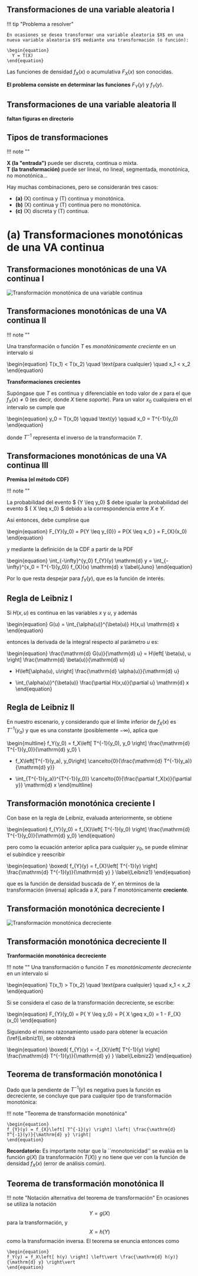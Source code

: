 ## Transformaciones de una variable aleatoria I

!!! tip "Problema a resolver"

    En ocasiones se desea transformar una variable aleatoria $X$ en una nueva variable aleatoria $Y$ mediante una transformación (o función):

    \begin{equation}
      Y = T(X)
    \end{equation}

  Las funciones de densidad $f_{X}(x)$ o acumulativa $F_{X}(x)$ son conocidas.  

  **El problema consiste en determinar las funciones** $F_{Y}(y)$ y $f_{Y}(y)$.

## Transformaciones de una variable aleatoria II

 **faltan figuras en directorio**

## Tipos de transformaciones

!!! note ""

   **X (la "entrada")** puede ser discreta, continua o mixta.  
   **T (la transformación)** puede ser lineal, no lineal, segmentada, monotónica, no monotónica...

Hay muchas combinaciones, pero se considerarán tres casos:

- **(a)** \(X\) continua y \(T\) continua y monotónica.
- **(b)** \(X\) continua y \(T\) continua pero no monotónica.
- **(c)** \(X\) discreta y \(T\) continua.

# (a) Transformaciones monotónicas de una VA continua

## Transformaciones monotónicas de una VA continua I

![Transformación monotónica de una variable continua](images/8_transf_monotonica.svg)

## Transformaciones monotónicas de una VA continua II

!!! note ""

   Una transformación o función $T$ es *monotónicamente creciente* en un intervalo si 

   \begin{equation}
   T(x_1) < T(x_2) \quad \text{para cualquier} \quad x_1 < x_2
   \end{equation}


**Transformaciones crecientes**

Supóngase que $T$ es continua y diferenciable en todo valor de $x$ para el que $f_{X}(x) \neq 0$ (es decir, donde $X$ tiene *soporte*). Para un valor $x_0$ cualquiera en el intervalo se cumple que

\begin{equation}
y_0 = T(x_0) \qquad \text{y} \qquad x_0 = T^{-1}(y_0)
\end{equation}

donde $T^{-1}$ representa el inverso de la transformación $T$.

## Transformaciones monotónicas de una VA continua III

**Premisa (el método CDF)**

!!! note ""

  La probabilidad del evento $ \{Y \leq y_0\} $ debe igualar la probabilidad del evento $ \{ X \leq x_0\} $ debido a la correspondencia entre $X$ e $Y$.

Así entonces, debe cumplirse que

\begin{equation}
F_{Y}(y_0) = P\{Y \leq y_{0}\} = P\{X \leq x_0 \} = F_{X}(x_0)
\end{equation}

y mediante la definición de la CDF a partir de la PDF

\begin{equation}
  \int_{-\infty}^{y_0} f_{Y}(y) \mathrm{d} y = \int_{-\infty}^{x_0 = T^{-1}(y_0)} f_{X}(x) \mathrm{d} x
\label{Juno}
\end{equation}

Por lo que resta despejar para $f_Y(y)$, que es la función de interés.

## Regla de Leibniz I

Si $H(x,u)$ es continua en las variables $x$ y $u$, y además  

\begin{equation}
  G(u) = \int_{\alpha(u)}^{\beta(u)} H(x,u) \mathrm{d} x
\end{equation}

entonces la derivada de la integral respecto al parámetro $u$ es:

\begin{equation}
  \frac{\mathrm{d} G(u)}{\mathrm{d} u} = H\left[ \beta(u), u \right] \frac{\mathrm{d} \beta(u)}{\mathrm{d} u}  
  - H\left[\alpha(u), u\right] \frac{\mathrm{d} \alpha(u)}{\mathrm{d} u}  
  + \int_{\alpha(u)}^{\beta(u)} \frac{\partial H(x,u)}{\partial u} \mathrm{d} x
\end{equation}

## Regla de Leibniz II

En nuestro escenario, y considerando que el límite inferior de $f_X(x)$ es $T^{-1}(y_a)$ y que es una constante (posiblemente $-\infty$), aplica que  

\begin{multline}
  f_Y(y_0) = f_X\left[ T^{-1}(y_0), y_0 \right] \frac{\mathrm{d} T^{-1}(y_0)}{\mathrm{d} y_0} \\  
  - f_X\left[T^{-1}(y_a), y_0\right] \cancelto{0}{\frac{\mathrm{d} T^{-1}(y_a)}{\mathrm{d} y}}  
  + \int_{T^{-1}(y_a)}^{T^{-1}(y_0)} \cancelto{0}{\frac{\partial f_X(x)}{\partial y}} \mathrm{d} x
\end{multline}

## Transformación monotónica creciente  I

Con base en la regla de Leibniz, evaluada anteriormente, se obtiene  

\begin{equation}
  f_{Y}(y_0) = f_{X}\left[ T^{-1}(y_0) \right] \frac{\mathrm{d} T^{-1}(y_0)}{\mathrm{d} y_0}
\end{equation}

pero como la ecuación anterior aplica para cualquier $y_0$, se puede eliminar el subíndice y reescribir  

\begin{equation}
\boxed{
f_{Y}(y) = f_{X}\left[ T^{-1}(y) \right] \frac{\mathrm{d} T^{-1}(y)}{\mathrm{d} y}
}
\label{Leibniz1}
\end{equation}

que es la función de densidad buscada de $Y$, en términos de la transformación (inversa) aplicada a $X$, para $T$ monotónicamente **creciente**.

## Transformación monotónica decreciente I

![Transformación monotónica decreciente](images/8_transf_monotonica_deccreciente.svg)

## Transformación monotónica decreciente II

**Tranformación monotónica decreciente**

!!! note ""
   Una transformación o función $T$ es *monotónicamente decreciente* en un intervalo si  

   \begin{equation}
   T(x_1) > T(x_2) \quad \text{para cualquier} \quad x_1 < x_2
   \end{equation}

Si se considera el caso de la transformación decreciente, se escribe:

\begin{equation}
F_{Y}(y_0) = P\{ Y \leq y_0\} = P\{ X \geq x_0\} = 1 - F_{X}(x_0)
\end{equation}

Siguiendo el mismo razonamiento usado para obtener la ecuación (\ref{Leibniz1}), se obtendrá  

\begin{equation}
\boxed{
f_{Y}(y) = -f_{X}\left[ T^{-1}(y) \right] \frac{\mathrm{d} T^{-1}(y)}{\mathrm{d} y}
}
\label{Leibniz2}
\end{equation}

## Teorema de transformación monotónica I

Dado que la pendiente de $T^{-1}(y)$ es negativa pues la función es decreciente, se concluye que para cualquier tipo de transformación monotónica:

!!! note "Teorema de transformación monotónica"

    \begin{equation}
    f_{Y}(y) = f_{X}\left[ T^{-1}(y) \right] \left| \frac{\mathrm{d} T^{-1}(y)}{\mathrm{d} y} \right|  
    \end{equation}

**Recordatorio:** Es importante notar que la ``monotonicidad'' se evalúa en la función $g(X)$ (la transformación $T(X)$) y no tiene que ver con la función de densidad $f_X(x)$ (error de análisis común).

## Teorema de transformación monotónica II

!!! note "Notación alternativa del teorema de transformación"
    En ocasiones se utiliza la notación $$Y = g(X)$$ para la transformación, y $$X = h(Y)$$ como la transformación inversa. El teorema se enuncia entonces como

    \begin{equation}
    f_Y(y) = f_X\left[ h(y) \right] \left\vert \frac{\mathrm{d} h(y)}{\mathrm{d} y} \right\vert
    \end{equation}
